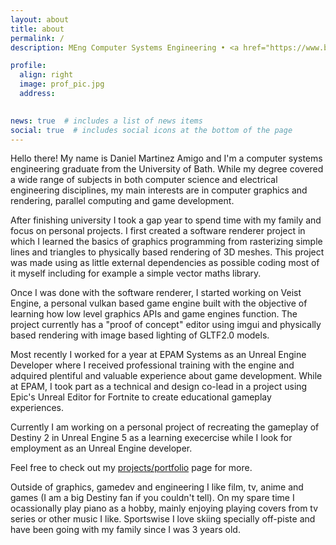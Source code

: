 ```yaml
---
layout: about
title: about
permalink: /
description: MEng Computer Systems Engineering • <a href="https://www.bath.ac.uk/" target="_blank">University of Bath</a>.

profile:
  align: right
  image: prof_pic.jpg
  address: 
    

news: true  # includes a list of news items
social: true  # includes social icons at the bottom of the page
---
```


Hello there! My name is Daniel Martinez Amigo and I'm a computer systems engineering graduate from the University of Bath. While my degree covered a wide range of subjects in both computer science and electrical engineering disciplines, my main interests are in computer graphics and rendering, parallel computing and game development.

After finishing university I took a gap year to spend time with my family and focus on personal projects. I first created a software renderer project in which I learned the basics of graphics programming from rasterizing simple lines and triangles to physically based rendering of 3D meshes. This project was made using as little external dependencies as possible coding most of it myself including for example a simple vector maths library. 

Once I was done with the software renderer, I started working on Veist Engine, a personal vulkan based game engine built with the objective of learning how low level graphics APIs and game engines function. The project currently has a "proof of concept" editor using imgui and physically based rendering with image based lighting of GLTF2.0 models. 

Most recently I worked for a year at EPAM Systems as an Unreal Engine Developer where I received professional training with the engine and adquired plentiful and valuable experience about game development. While at EPAM, I took part as a technical and design co-lead in a project using Epic's Unreal Editor for Fortnite to create educational gameplay experiences.

Currently I am working on a personal project of recreating the gameplay of Destiny 2 in Unreal Engine 5 as a learning execercise while I look for employment as an Unreal Engine developer.

Feel free to check out my <a href="{{ '/projects/' | relative_url }}" target="_blank">projects/portfolio</a> page for more.

Outside of graphics, gamedev and engineering I like film, tv, anime and games (I am a big Destiny fan if you couldn't tell). On my spare time I ocassionally play piano as a hobby, mainly enjoying playing covers from tv series or other music I like. Sportswise I love skiing specially off-piste and have been going with my family since I was 3 years old.
